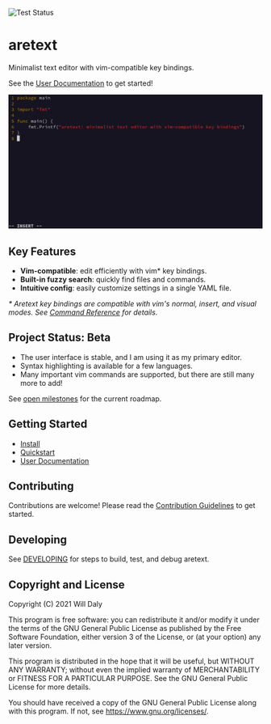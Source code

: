 ![Test Status](https://github.com/aretext/aretext/actions/workflows/test.yml/badge.svg)

aretext
=======

Minimalist text editor with vim-compatible key bindings.

See the [User Documentation](https://aretext.org/docs/) to get started!

[![screenshot of aretext](screenshot.png)](https://aretext.org)

Key Features
------------

-	**Vim-compatible**: edit efficiently with vim\* key bindings.
-	**Built-in fuzzy search**: quickly find files and commands.
-	**Intuitive config**: easily customize settings in a single YAML file.

*\* Aretext key bindings are compatible with vim's normal, insert, and visual modes. See [Command Reference](https://aretext.org/docs/command-reference.html) for details.*

Project Status: Beta
--------------------

-	The user interface is stable, and I am using it as my primary editor.
-	Syntax highlighting is available for a few languages.
-	Many important vim commands are supported, but there are still many more to add!

See [open milestones](https://github.com/aretext/aretext/milestones?direction=asc&sort=title&state=open) for the current roadmap.

Getting Started
---------------

-	[Install](https://aretext.org/docs/install.html)
-	[Quickstart](https://aretext.org/docs/quickstart.html)
-	[User Documentation](https://aretext.org/docs/)

Contributing
------------

Contributions are welcome! Please read the [Contribution Guidelines](CONTRIBUTING.md) to get started.

Developing
----------

See [DEVELOPING](DEVELOPING.md) for steps to build, test, and debug aretext.

Copyright and License
---------------------

Copyright (C) 2021 Will Daly

This program is free software: you can redistribute it and/or modify it under the terms of the GNU General Public License as published by the Free Software Foundation, either version 3 of the License, or (at your option) any later version.

This program is distributed in the hope that it will be useful, but WITHOUT ANY WARRANTY; without even the implied warranty of MERCHANTABILITY or FITNESS FOR A PARTICULAR PURPOSE. See the GNU General Public License for more details.

You should have received a copy of the GNU General Public License along with this program. If not, see https://www.gnu.org/licenses/.
